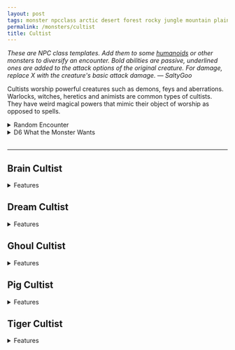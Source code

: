 ```yaml
---
layout: post
tags: monster npcclass arctic desert forest rocky jungle mountain plains swamp city sea underdark chaos cursed holy magical
permalink: /monsters/cultist
title: Cultist
---
```


<span class="alchemy"> *These are NPC class templates. Add them to some [humanoids](https://saltygoo.github.io/list/monsters-humanoid) or other monsters to diversify an encounter. Bold abilities are passive, underlined ones are added to the attack options of the original creature. For damage, replace X with the creature's basic attack damage. — SaltyGoo* </span>

Cultists worship powerful creatures such as demons, feys and aberrations. Warlocks, witches, heretics and animists are common types of cultists. They have weird magical powers that mimic their object of worship as opposed to spells.
<br> 

<details markdown="1">
<summary>Random Encounter</summary>
1. **Monster:** 1D4 cultist & 1D10 goons
1. **Lair:** Secret hideout in the basement of a mundane building. <br>	&nbsp; OR <br>	**Omen:** Mad chanting.
1. **Spoor:** A crime scene which has been ritualistically arranged.
1. **Tracks:** Scribbled occult symbols.
1. **Trace:** [rumor] A cult is spreading in the area.
1. **Trace:** Strange holiday celebrations.
</details>

<details markdown="1">
<summary>D6 What the Monster Wants</summary>
## What the Monster Wants

1. More offerings for their patrons.
1. Recruit new members.
1. Get rare materials for an ambitious ritual.
1. Sell occult trinkets to fund their operation.
1. Murder somebody who knows too much.
1. Capture a fugitive ex-member.  
</details>

<br>

---

## Brain Cultist
<details markdown="1">
<summary>Features</summary>

A psychic overlord. Their bloated brain allows them to enslave the minds of the weak.

**Stats:** Has maximum HP and high intelect.

At the end of the round, after everyone has acted, target creature the overmind can see must save or be enthralled by it. All thralls are allowed a save each turn the brain cultist takes damage. If an enthralled creature is adjacent to the brain cultist, it can take one attack in its stead per round.

**Non-Combat Magic**
Scrying

<ins>Command.</ins> Target creature must save or obey a 2-words command from the brain cultist. The command must be achievable in one action.
</details>

## Dream Cultist
<details markdown="1">
<summary>Features</summary>
A trickster. Half-dreaming, half-dream itself. Deeply touched by the fey, or is it drugs?

**Stats:** Is charismatic but absent.

When taking damage, the dream cultist disapear in a puff of colorful smoke, becoming invisible for the rest of the round and teleporting nearby.

**Non-Combat Magic**
Illusionism

<ins>Phantasm.</ins> Target creature takes damage (x) from an imaginary attack if it fails a save.

<ins>Spellcasting.</ins> *Sleep, Faerie Fire.*
</details>

## Ghoul Cultist
<details markdown="1">
<summary>Features</summary>

A leader of ghouls. Some call them ghasts.

**Stats:** Has maximum HP.

All creatures infected with ghoul rabies near the cultist’s act first in initiative order and resist turn undead and cure disease attempts. 

<ins>Festering Touch.</ins> The cultist makes a melee attack (x). On a hit and until washed, all creatures infected with ghoul rabies have advantage one melee attacks against the target and they can smell it from afar.

<ins>Rabid Frenzy.</ins> The cultist makes two melee attacks (x).
</details>

## Pig Cultist
<details markdown="1">
<summary>Features</summary>

A brute. They worship pig demons in unspeakable rituals.

**Stats:** Has maximum HP and can make two attacks per turn.

Each creature adjacent to the cultist at the beginning of its turn must save or be poisoned for 1 turn. A creature is immune to this ability for 24h after a successful save.

<ins>Bloat.</ins> The cultist bloats one of its disciples into a grotesque shape. Provides 1D4 temporary hit points to one creature the cultist can see, but it reduces its speed to slow until they rest.
</details>

## Tiger Cultist
<details markdown="1">
<summary>Features</summary>

*A naked hunter with tattooed stripes, garish jewelry and menacing claws. They worship rakshasas and other evil tiger spirits in cruel rituals.*

**Stats:** Agile.

The tiger cultist is covered in stripes tatooed with unholy darkness which allow the cultist to see in the dark, meld in shadows and pounce 20'.

<ins>Shadow Claws.</ins> The cultist makes two melee attacks (1D4). The attack ignore any damage resistance.
</details>

